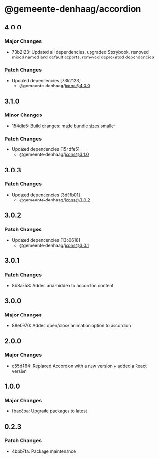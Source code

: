 # @gemeente-denhaag/accordion

## 4.0.0

### Major Changes

- 73b2123: Updated all dependencies, upgraded Storybook, removed mixed named and default exports, removed deprecated dependencies

### Patch Changes

- Updated dependencies [73b2123]
  - @gemeente-denhaag/icons@4.0.0

## 3.1.0

### Minor Changes

- 154dfe5: Build changes: made bundle sizes smaller

### Patch Changes

- Updated dependencies [154dfe5]
  - @gemeente-denhaag/icons@3.1.0

## 3.0.3

### Patch Changes

- Updated dependencies [3d9fb01]
  - @gemeente-denhaag/icons@3.0.2

## 3.0.2

### Patch Changes

- Updated dependencies [13b0618]
  - @gemeente-denhaag/icons@3.0.1

## 3.0.1

### Patch Changes

- 8b8a558: Added aria-hidden to accordion content

## 3.0.0

### Major Changes

- 88e0970: Added open/close animation option to accordion

## 2.0.0

### Major Changes

- c55d464: Replaced Accordion with a new version + added a React version

## 1.0.0

### Major Changes

- fbac8ba: Upgrade packages to latest

## 0.2.3

### Patch Changes

- 4bbb7fa: Package maintenance
